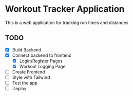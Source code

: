 # Workout Tracker Application

This is a web application for tracking run times and distances

## TODO

- [x] Build Backend
- [x] Connect backend to frontend
  - [x] Login/Register Pages
  - [x] Workout Logging Page
- [ ] Create Frontend
- [ ] Style with Tailwind
- [ ] Test the app
- [ ] Deploy
